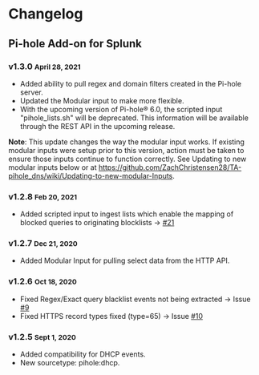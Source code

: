 # Changelog

## Pi-hole Add-on for Splunk

### v1.3.0 <small>April 28, 2021</small>

* Added ability to pull regex and domain filters created in the Pi-hole server.
* Updated the Modular input to make more flexible.
* With the upcoming version of Pi-hole® 6.0, the scripted input "pihole_lists.sh" will be deprecated. This information will be available through the REST API in the upcoming release.

**Note**: This update changes the way the modular input works. If existing modular inputs were setup prior to this version, action must be taken to ensure those inputs continue to function correctly. See Updating to new modular inputs below or at https://github.com/ZachChristensen28/TA-pihole_dns/wiki/Updating-to-new-modular-Inputs.

### v1.2.8 <small>Feb 20, 2021</small>

* Added scripted input to ingest lists which enable the mapping of blocked queries to originating blocklists -> [#21](https://github.com/ZachChristensen28/TA-pihole_dns/issues/21)

### v1.2.7 <small>Dec 21, 2020</small>

* Added Modular Input for pulling select data from the HTTP API.

### v1.2.6 <small>Oct 18, 2020</small>

* Fixed Regex/Exact query blacklist events not being extracted -> Issue [#9](https://github.com/ZachChristensen28/TA-pihole_dns/issues/9)
* Fixed HTTPS record types fixed (type=65) -> Issue [#10](https://github.com/ZachChristensen28/TA-pihole_dns/issues/10)

### v1.2.5 <small>Sept 1, 2020</small>

* Added compatibility for DHCP events.
* New sourcetype: pihole:dhcp.
